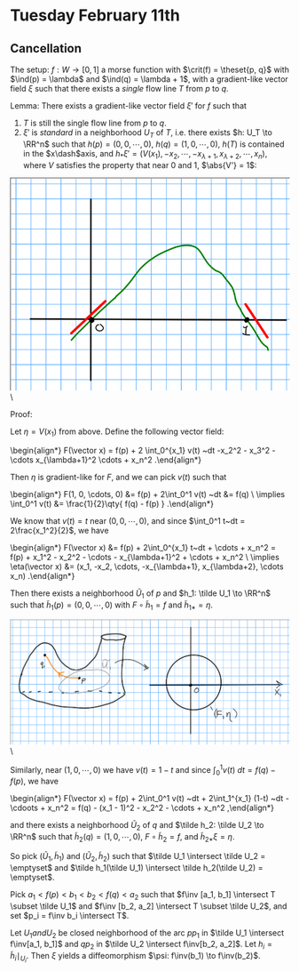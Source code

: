 # Tuesday February 11th

## Cancellation

The setup:
$f: W \to [0, 1]$ a morse function with $\crit(f) = \theset{p, q}$ with $\ind(p) = \lambda$ and $\ind(q) = \lambda + 1$, with a gradient-like vector field $\xi$ such that there exists a *single* flow line $T$ from $p$ to $q$.

Lemma:
There exists a gradient-like vector field $\xi'$ for $f$ such that

1. $T$ is still the single flow line from $p$ to $q$.
2. $\xi'$ is *standard* in a neighborhood $U_T$ of $T$, i.e. there exists $h: U_T \to \RR^n$ such that $h(p) = (0, 0, \cdots, 0)$, $h(q) = (1, 0,\cdots, 0)$,
  $h(T)$ is contained in the $x\dash$axis, and $h_* \xi' = (V(x_1), -x_2, \cdots, -x_{\lambda+1}, x_{\lambda+2}, \cdots, x_n)$,
  where $V$ satisfies the property that near 0 and 1, $\abs{V'} = 1$:

![Image](figures/2020-02-11-11:08.png)\

Proof:

Let $\eta = V(x_1)$ from above.
Define the following vector field:

\begin{align*}
F(\vector x) = f(p) + 2 \int_0^{x_1} v(t) ~dt -x_2^2 - x_3^2 - \cdots x_{\lambda+1}^2 \cdots + x_n^2
.\end{align*}

Then $\eta$ is gradient-like for $F$, and we can pick $v(t)$ such that

\begin{align*}
F(1, 0, \cdots, 0) &=
f(p) + 2\int_0^1 v(t) ~dt &= f(q) \\
\implies \int_0^1 v(t) &= \frac{1}{2}\qty{ f(q) - f(p)  }
.\end{align*}


We know that $v(t) = t$ near $(0, 0, \cdots, 0)$, and since $\int_0^1 t~dt = 2\frac{x_1^2}{2}$, we have

\begin{align*}
F(\vector x) 
&= f(p) + 2\int_0^{x_1} t~dt + \cdots + x_n^2 = f(p) + x_1^2 - x_2^2 - \cdots - x_{\lambda+1}^2 + \cdots + x_n^2 \\
\implies \eta(\vector x) 
&= (x_1, -x_2, \cdots, -x_{\lambda+1}, x_{\lambda+2}, \cdots x_n)
.\end{align*}

Then there exists a neighborhood $\tilde U_1$ of $p$ and $h_1: \tilde U_1 \to \RR^n$ such that $\tilde h_1(p) = (0, 0, \cdots, 0)$ with $F \circ \tilde h_1 = f$ and $\tilde h_{1*} = \eta$.


![Image](figures/2020-02-11-11:21.png)\

Similarly, near $(1, 0, \cdots, 0)$ we have $v(t) = 1 -t$ and since $\int_0^1 v(t)~dt = f(q) - f(p)$, we have

\begin{align*}
F(\vector x) = f(p) + 2\int_0^1 v(t) ~dt + 2\int_1^{x_1} (1-t) ~dt - \cdoots + x_n^2 = f(q) - (x_1 - 1)^2 - x_2^2 - \cdots + x_n^2
,\end{align*}

and there exists a neighborhood $\tilde U_2$ of $q$ and $\tilde h_2: \tilde U_2 \to \RR^n$ such that $\tilde h_2(q) = (1, 0, \cdots, 0)$, $F\circ \tilde h_2 = f$, and $\tilde h_{2*} \xi = \eta$.

So pick $(\tilde U_1,\tilde h_1)$ and $(\tilde U_2, \tilde h_2)$ such that $\tilde U_1 \intersect \tilde U_2 = \emptyset$ and $\tilde h_1(\tilde U_1) \intersect \tilde h_2(\tilde U_2) = \emptyset$.

Pick $a_1 < f(p) < b_1 < b_2 < f(q) < a_2$ such that $f\inv [a_1, b_1] \intersect T \subset \tilde U_1$ and $f\inv [b_2, a_2] \intersect T \subset \tilde U_2$, and set $p_i = f\inv b_i \intersect T$.

Let $U_1 and U_2$ be closed neighborhood of the arc $p p_1$ in $\tilde U_1 \intersect f\inv[a_1, b_1]$ and $q p_2$ in $\tilde U_2 \intersect f\inv[b_2, a_2]$.
Let $h_i = \tilde h_i \mid_{U_i}$.
Then $\xi$ yields a diffeomorphism $\psi: f\inv(b_1) \to f\inv(b_2)$.
